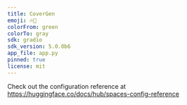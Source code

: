 ```yaml
---
title: CoverGen
emoji: 🔥🚀
colorFrom: green
colorTo: gray
sdk: gradio
sdk_version: 5.0.0b6
app_file: app.py
pinned: true
license: mit
---
```


Check out the configuration reference at https://huggingface.co/docs/hub/spaces-config-reference